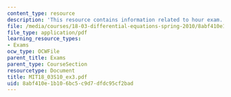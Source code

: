 ```yaml
---
content_type: resource
description: 'This resource contains information related to hour exam. '
file: /media/courses/18-03-differential-equations-spring-2010/8abf410e1b106bc5c9d7dfdc95cf2bad_MIT18_03S10_ex3.pdf
file_type: application/pdf
learning_resource_types:
- Exams
ocw_type: OCWFile
parent_title: Exams
parent_type: CourseSection
resourcetype: Document
title: MIT18_03S10_ex3.pdf
uid: 8abf410e-1b10-6bc5-c9d7-dfdc95cf2bad
---
```

